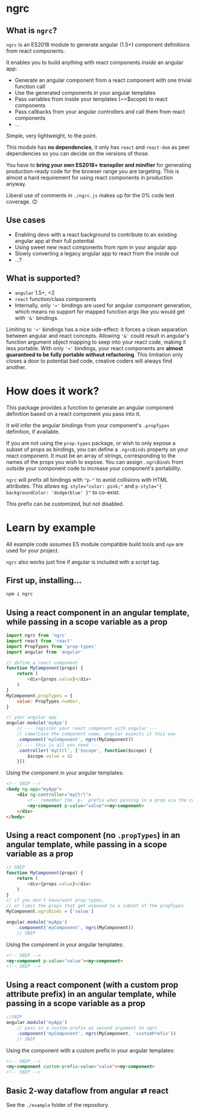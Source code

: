 # ngrc


## What is `ngrc`?

`ngrc` is an ES2018 module to generate angular (1.5+) component definitions from react components.

It enables you to build anything with react components _inside_ an angular app:
- Generate an angular component from a react component with one trivial function call
- Use the generated components in your angular templates
- Pass variables from inside your templates (~=$scope) to react components
- Pass callbacks from your angular controllers and call them from react components
- ...

Simple, very lightweight, to the point.

This module has **no dependencies**, it only has `react` and `react-dom` as peer dependencies so you can decide on the versions of those.

You have to **bring your own ES2018+ transpiler and minifier** for generating production-ready code for the browser range you are targeting. This is almost a hard requirement for using react components in production anyway.

Liberal use of comments in `./ngrc.js` makes up for the 0% code test coverage. 🙃


## Use cases

- Enabling devs with a react background to contribute to an existing angular app at their full potential
- Using sweet new react components from npm in your angular app
- Slowly converting a legacy angular app to react from the inside out
- ...?


## What is supported?

- `angular` 1.5+, <2
- `react` function/class components
- Internally, only `'<'` bindings are used for angular component generation, which means no support for mapped function args like you would get with `'&'` bindings.

Limiting to `'<'` bindings has a nice side-effect: it forces a clean separation between angular and react concepts. Allowing `'&'` could result in angular's function argument object mapping to seep into your react code, making it less portable. With only `'<'` bindings, your react components are **almost guaranteed to be fully portable without refactoring**. This limitation only closes a door to potential bad code, creative coders will always find another.



# How does it work?

This package provides a function to generate an angular component definition based on a react component you pass into it.

It will infer the angular bindings from your component's `.propTypes` definition, if available.

If you are not using the `prop-types` package, or wish to only expose a subset of props as bindings, you can define a `.ngrcBinds` property on your react component. It must be an array of strings, corresponding to the names of the props you wish to expose. You can assign `.ngrcBinds` from outside your component code to increase your component's portability.

`ngrc` will prefix all bindings with `"p-"` to avoid collisions with HTML attributes. This allows eg. `style="color: pink;"` and `p-style="{ backgroundColor: 'dodgerblue' }"` to co-exist.

This prefix can be customized, but not disabled.


# Learn by example

All example code assumes ES module compatible build tools and `npm` are used for your project.

`ngrc` also works just fine if angular is included with a script tag.


## First up, installing...

```sh
npm i ngrc
```


## Using a react component in an angular template, while passing in a scope variable as a prop

```js
import ngrc from 'ngrc'
import react from 'react'
import PropTypes from 'prop-types'
import angular from 'angular'

// define a react component
function MyComponent(props) {
    return (
        <div>{props.value}</div>
    )
}
MyComponent.propTypes = {
    value: PropTypes.number,
}

// your angular app
angular.module('myApp')
    // --- register your react component with angular ---
    // camelCase the component name, angular expects it this way
    .component('myComponent', ngrc(MyComponent))
    // --- this is all you need ---
    .controller('myCtrl', ['$scope', function($scope) {
        $scope.value = 42
    }])
```

Using the component in your angular templates:
```html
<!-- SNIP -->
<body ng-app="myApp">
    <div ng-controller="myCtrl">
        <!-- remember the `p-` prefix when passing in a prop via the component's element attribute. -->
        <my-component p-value="value"><my-component>
    </div>
</body>
```


## Using a react component (no `.propTypes`) in an angular template, while passing in a scope variable as a prop

```js
// SNIP
function MyComponent(props) {
    return (
        <div>{props.value}</div>
    )
}
// if you don't have/want prop-types,
// or limit the props that get exposed to a subset of the propTypes
MyComponent.ngrcBinds = ['value']

angular.module('myApp')
    .component('myComponent', ngrc(MyComponent))
    // SNIP
```

Using the component in your angular templates:
```html
<!-- SNIP -->
<my-component p-value="value"><my-component>
<!-- SNIP -->
```


## Using a react component (with a custom prop attribute prefix) in an angular template, while passing in a scope variable as a prop

```js
//SNIP
angular.module('myApp')
    // pass in a custom prefix as second argument to ngrc
    .component('myComponent', ngrc(MyComponent, 'customPrefix'))
    // SNIP
```

Using the component with a custom prefix in your angular templates:
```html
<!-- SNIP -->
<my-component custom-prefix-value="value"><my-component>
<!-- SNIP -->
```


## Basic 2-way dataflow from angular ⇄ react

See the `./example` folder of the repository.
